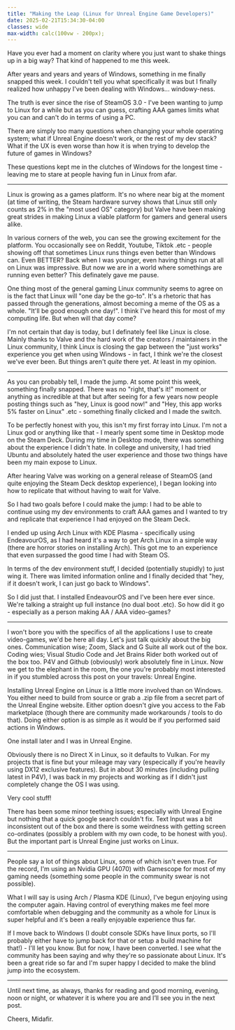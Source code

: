 ```yaml
---
title: "Making the Leap (Linux for Unreal Engine Game Developers)"
date: 2025-02-21T15:34:30-04:00
classes: wide
max-width: calc(100vw - 200px);
---
```


Have you ever had a moment on clarity where you just want to shake things up in a big way? That kind of happened to me this week.

After years and years and years of Windows, something in me finally snapped this week. I couldn't tell you what specifically it was but I finally realized how unhappy I've been dealing with Windows... windowy-ness. 

The truth is ever since the rise of SteamOS 3.0 - I've been wanting to jump to Linux for a while but as you can guess, crafting AAA games limits what you can and can't do in terms of using a PC. 

There are simply too many questions when changing your whole operating system; what if Unreal Engine doesn't work, or the rest of my dev stack? What if the UX is even worse than how it is when trying to develop the future of games in Windows?

These questions kept me in the clutches of Windows for the longest time - leaving me to stare at people having fun in Linux from afar.

---

Linux is growing as a games platform. It's no where near big at the moment (at time of writing, the Steam hardware survey shows that Linux still only counts as 2% in the "most used OS" category) but Valve have been making great strides in making Linux a viable platform for gamers and general users alike.

In various corners of the web, you can see the growing excitement for the platform. You occasionally see on Reddit, Youtube, Tiktok .etc - people showing off that sometimes Linux runs things even better than Windows can. Even BETTER? Back when I was younger, even having things run at all on Linux was impressive. But now we are in a world where somethings are running even better? This definately gave me pause.

One thing most of the general gaming Linux community seems to agree on is the fact that Linux will "one day be the go-to". It's a rhetoric that has passed through the generations, almost becoming a meme of the OS as a whole. "It'll be good enough one day!". I think I've heard this for most of my computing life. But when will that day come?

I'm not certain that day is today, but I definately feel like Linux is close. Mainly thanks to Valve and the hard work of the creators / maintainers in the Linux community, I think Linux is closing the gap between the "just works" experience you get when using Windows - in fact, I think we're the closest we've ever been. But things aren't _quite_ there yet. At least in my opinion.

---

As you can probably tell, I made the jump. At some point this week, something finally snapped. There was no "right, that's it!" moment or anything as incredible at that but after seeing for a few years now people posting things such as "hey, Linux is good now!" and "Hey, this app works 5% faster on Linux" .etc - something finally clicked and I made the switch.

To be perfectly honest with you, this isn't my first forray into Linux. I'm not a Linux god or anything like that - I mearly spent some time in Desktop mode on the Steam Deck. During my time in Desktop mode, there was something about the experience I didn't hate. In college and university, I had tried Ubuntu and absolutely hated the user experience and those two things have been my main expose to Linux.

After hearing Valve was working on a general release of SteamOS (and quite enjoying the Steam Deck desktop experience), I began looking into how to replicate that without having to wait for Valve.

So I had two goals before I could make the jump: I had to be able to continue using my dev environments to craft AAA games and I wanted to try and replicate that experience I had enjoyed on the Steam Deck.

I ended up using Arch Linux with KDE Plasma - specifically using EndeavourOS, as I had heard it's a way to get Arch Linux in a simple way (there are horror stories on installing Arch). This got me to an experience that even surpassed the good time I had with Steam OS.

In terms of the dev environment stuff, I decided (potentially stupidly) to just wing it. There was limited information online and I finally decided that "hey, if it doesn't work, I can just go back to Windows".

So I did just that. I installed EndeavourOS and I've been here ever since. We're talking a straight up full instance (no dual boot .etc). So how did it go - especially as a person making AA / AAA video-games?

---

I won't bore you with the specifics of all the applications I use to create video-games, we'd be here all day. Let's just talk quickly about the big ones. Communication wise; Zoom, Slack and G Suite all work out of the box. Coding wies; Visual Studio Code and Jet Brains Rider both worked out of the box too. P4V and Github (obviously) work absolutely fine in Linux. Now we get to the elephant in the room, the one you're probably most interested in if you stumbled across this post on your travels: Unreal Engine.

Installing Unreal Engine on Linux is a little more involved than on Windows. You either need to build from source or grab a .zip file from a secret part of the Unreal Engine website. Either option doesn't give you access to the Fab marketplace (though there are community made workarounds / tools to do that). Doing either option is as simple as it would be if you performed said actions in Windows. 

One install later and I was in Unreal Engine. 

Obviously there is no Direct X in Linux, so it defaults to Vulkan. For my projects that is fine but your mileage may vary (especically if you're heavily using DX12 exclusive features). But in about 30 minutes (including pulling latest in P4V), I was back in my projects and working as if I didn't just completely change the OS I was using.

Very cool stuff!

There has been some minor teething issues; especially with Unreal Engine but nothing that a quick google search couldn't fix. Text Input was a bit inconsistent out of the box and there is some weirdness with getting screen co-ordinates (possibly a problem with my own code, to be honest with you). But the important part is Unreal Engine just works on Linux.

---

People say a lot of things about Linux, some of which isn't even true. For the record, I'm using an Nvidia GPU (4070) with Gamescope for most of my gaming needs (something some people in the community swear is not possible).

What I will say is using Arch / Plasma KDE (Linux), I've begun enjoying using the computer again. Having control of everything makes me feel more comfortable when debugging and the community as a whole for Linux is super helpful and it's been a really enjoyable experience thus far.

If I move back to Windows (I doubt console SDKs have linux ports, so I'll probably either have to jump back for that or setup a build machine for that!) - I'll let you know. But for now, I have been converted. I see what the community has been saying and why they're so passionate about Linux. It's been a great ride so far and I'm super happy I decided to make the blind jump into the ecosystem.

--- 

Until next time, as always, thanks for reading and good morning, evening, noon or night, or whatever it is where you are and I’ll see you in the next post.

Cheers, Midafir.
